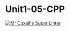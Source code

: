 # Unit1-05-CPP

[![Mr Coxall's Super Linter](https://github.com/ICS3U-C-Programming-BrandonB/Unit1-05-CPP/workflows/Mr%20Coxall's%20Super%20Linter/badge.svg)](https://github.com/ICS3U-C-Programming-BrandonB/Unit1-05-CPP/actions/)

